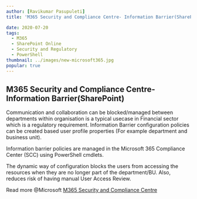 ```yaml
---
author: [Ravikumar Pasupuleti]
title: 'M365 Security and Compliance Centre- Information Barrier(SharePoint)'

date: 2020-07-20
tags:
  - M365
  - SharePoint Online
  - Security and Regulatory
  - PowerShell
thumbnail: ../images/new-microsoft365.jpg
popular: true
---
```


## M365 Security and Compliance Centre- Information Barrier(SharePoint)

Communication and collaboration can be blocked/managed between departments within organisation is a typical usecase in Financial sector which is a regulatory requirement. Information Barrier configuration policies can be created based user profile properties (For example department and business unit).

Information barrier policies are managed in the Microsoft 365 Compliance Center (SCC) using PowerShell cmdlets.

The dynamic way of configuration blocks the users from accessing the resources when they are no longer part of the department/BU. Also, reduces risk of having manual User Access Review.

Read more @Microsoft
[M365 Security and Compliance Centre](http://aka.ms/spoinfobarriers)
